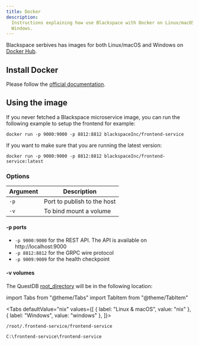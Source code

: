 ```yaml
---
title: Docker
description:
  Instructions explaining how use Blackspace with Docker on Linux/macOS and
  Windows.
---
```


Blackspace serbives has images for both Linux/macOS and Windows on
[Docker Hub]({@dockerUrl@}).

## Install Docker

Please follow the [official documentation](https://docs.docker.com/get-docker/).

## Using the image

If you never fetched a Blackspace microservice image, you can run the following example to setup the frontend for example:

```shell
docker run -p 9000:9000 -p 8812:8812 blackspaceInc/frontend-service
```

If you want to make sure that you are running the latest version:

```shell
docker run -p 9000:9000 -p 8812:8812 blackspaceInc/frontend-service:latest
```

### Options

| Argument | Description                 |
| -------- | --------------------------- |
| `-p`     | Port to publish to the host |
| `-v`     | To bind mount a volume      |

#### -p ports

- `-p 9000:9000` for the REST API. The API is
  available on http://localhost:9000
- `-p 8812:8812` for the GRPC wire protocol
- `-p 9009:9009` for the health checkpoint

#### -v volumes

The QuestDB
[root_directory](/docs/reference/configuration/root-directory-structure/) will
be in the following location:

import Tabs from "@theme/Tabs"
import TabItem from "@theme/TabItem"

<Tabs defaultValue="nix" values={[
  { label: "Linux & macOS", value: "nix" },
  { label: "Windows", value: "windows" },
]}>


<TabItem value="nix">


```shell
/root/.frontend-service/frontend-service
```

</TabItem>


<TabItem value="windows">


```shell
C:\frontend-service\frontend-service
```

</TabItem>


</Tabs>
